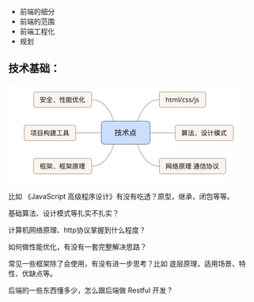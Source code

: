 * 前端的细分
* 前端的范围
* 前端工程化
* 规划



## 技术基础：

![1539233314722](./images/mark_1.png)

比如 《JavaScript 高级程序设计》有没有吃透？原型，继承，闭包等等。

基础算法、设计模式等扎实不扎实？

计算机网络原理、http协议掌握到什么程度？

如何做性能优化，有没有一套完整解决思路？

常见一些框架除了会使用，有没有进一步思考？比如 底层原理，适用场景、特性、优缺点等。

后端的一些东西懂多少，怎么跟后端做 Restful 开发？



